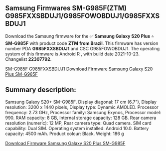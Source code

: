 <h2>Samsung Firmwares SM-G985F(ZTM) G985FXXSBDUJ1/G985FOWOBDUJ1/G985FXXSBDUJ1</h2>
Download the Samsung firmware for the ✅ <strong>Samsung Galaxy S20 Plus </strong> ⭐ <strong>SM-G985F</strong> with product code <strong>ZTM</strong> <strong> from Brazil</strong>. This firmware has version number PDA <strong>G985FXXSBDUJ1</strong> and CSC G985FOWOBDUJ1. The operating system of this firmware is Android R , with build date 2021-10-23. Changelist <strong>22307792</strong>.


[SM-G985F](https://samfirm.shop/samsung/model/SM-G985F)
[G985FXXSBDUJ1](https://samfirm.shop/samsung/pda/G985FXXSBDUJ1)
[Download Firmware Samsung Galaxy S20 Plus SM-G985F](https://samfirm.shop/samsung/firmware/467616)
<h2>Summary description:</h2>
<p>Samsung Galaxy S20+ SM-G985F. Display diagonal: 17 cm (6.7"), Display resolution: 3200 x 1440 pixels, Display type: Dynamic AMOLED. Processor frequency: 2.73 GHz, Processor family: Samsung Exynos, Processor model: 990. RAM capacity: 8 GB, Internal storage capacity: 128 GB. Rear camera resolution (numeric): 12 MP, Rear camera type: Quad camera. SIM card capability: Dual SIM. Operating system installed: Android 10.0. Battery capacity: 4500 mAh. Product colour: Black. Weight: 186 g</p>


[Download Firmware Samsung Galaxy S20 Plus SM-G985F](https://samfirm.shop/samsung/firmware/467616)
